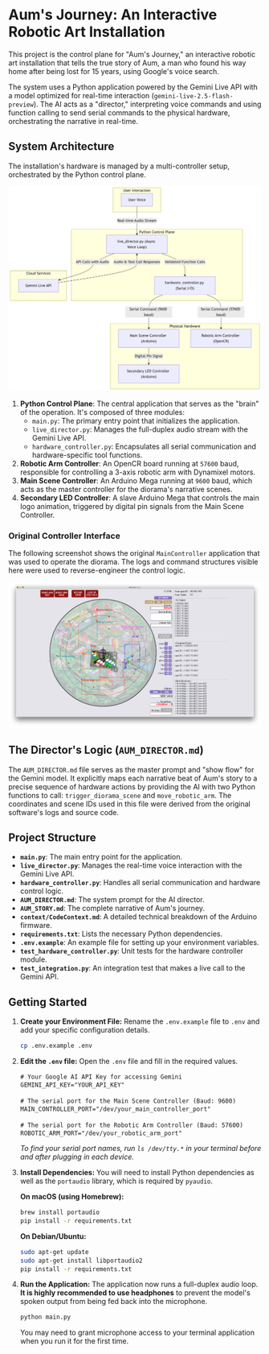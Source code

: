 # Aum's Journey: An Interactive Robotic Art Installation

This project is the control plane for "Aum's Journey," an interactive robotic art installation that tells the true story of Aum, a man who found his way home after being lost for 15 years, using Google's voice search.

The system uses a Python application powered by the Gemini Live API with a model optimized for real-time interaction (`gemini-live-2.5-flash-preview`). The AI acts as a "director," interpreting voice commands and using function calling to send serial commands to the physical hardware, orchestrating the narrative in real-time.

## System Architecture

The installation's hardware is managed by a multi-controller setup, orchestrated by the Python control plane.

![System Architecture Diagram](context/system_architecture.png)

1.  **Python Control Plane**: The central application that serves as the "brain" of the operation. It's composed of three modules:
    -   `main.py`: The primary entry point that initializes the application.
    -   `live_director.py`: Manages the full-duplex audio stream with the Gemini Live API.
    -   `hardware_controller.py`: Encapsulates all serial communication and hardware-specific tool functions.
2.  **Robotic Arm Controller**: An OpenCR board running at `57600` baud, responsible for controlling a 3-axis robotic arm with Dynamixel motors.
3.  **Main Scene Controller**: An Arduino Mega running at `9600` baud, which acts as the master controller for the diorama's narrative scenes.
4.  **Secondary LED Controller**: A slave Arduino Mega that controls the main logo animation, triggered by digital pin signals from the Main Scene Controller.

### Original Controller Interface

The following screenshot shows the original `MainController` application that was used to operate the diorama. The logs and command structures visible here were used to reverse-engineer the control logic.

![Original Main Controller Interface](context/Server_Screenshot.png)

## The Director's Logic (`AUM_DIRECTOR.md`)

The `AUM_DIRECTOR.md` file serves as the master prompt and "show flow" for the Gemini model. It explicitly maps each narrative beat of Aum's story to a precise sequence of hardware actions by providing the AI with two Python functions to call: `trigger_diorama_scene` and `move_robotic_arm`. The coordinates and scene IDs used in this file were derived from the original software's logs and source code.

## Project Structure

-   **`main.py`**: The main entry point for the application.
-   **`live_director.py`**: Manages the real-time voice interaction with the Gemini Live API.
-   **`hardware_controller.py`**: Handles all serial communication and hardware control logic.
-   **`AUM_DIRECTOR.md`**: The system prompt for the AI director.
-   **`AUM_STORY.md`**: The complete narrative of Aum's journey.
-   **`context/CodeContext.md`**: A detailed technical breakdown of the Arduino firmware.
-   **`requirements.txt`**: Lists the necessary Python dependencies.
-   **`.env.example`**: An example file for setting up your environment variables.
-   **`test_hardware_controller.py`**: Unit tests for the hardware controller module.
-   **`test_integration.py`**: An integration test that makes a live call to the Gemini API.

## Getting Started

1.  **Create your Environment File:**
    Rename the `.env.example` file to `.env` and add your specific configuration details.
    ```bash
    cp .env.example .env
    ```

2.  **Edit the `.env` file:**
    Open the `.env` file and fill in the required values.
    ```dotenv
    # Your Google AI API Key for accessing Gemini
    GEMINI_API_KEY="YOUR_API_KEY"

    # The serial port for the Main Scene Controller (Baud: 9600)
    MAIN_CONTROLLER_PORT="/dev/your_main_controller_port"

    # The serial port for the Robotic Arm Controller (Baud: 57600)
    ROBOTIC_ARM_PORT="/dev/your_robotic_arm_port"
    ```
    *To find your serial port names, run `ls /dev/tty.*` in your terminal before and after plugging in each device.*

3.  **Install Dependencies:**
    You will need to install Python dependencies as well as the `portaudio` library, which is required by `pyaudio`.

    **On macOS (using Homebrew):**
    ```bash
    brew install portaudio
    pip install -r requirements.txt
    ```

    **On Debian/Ubuntu:**
    ```bash
    sudo apt-get update
    sudo apt-get install libportaudio2
    pip install -r requirements.txt
    ```

4.  **Run the Application:**
    The application now runs a full-duplex audio loop. **It is highly recommended to use headphones** to prevent the model's spoken output from being fed back into the microphone.
    ```bash
    python main.py
    ```
    You may need to grant microphone access to your terminal application when you run it for the first time.
